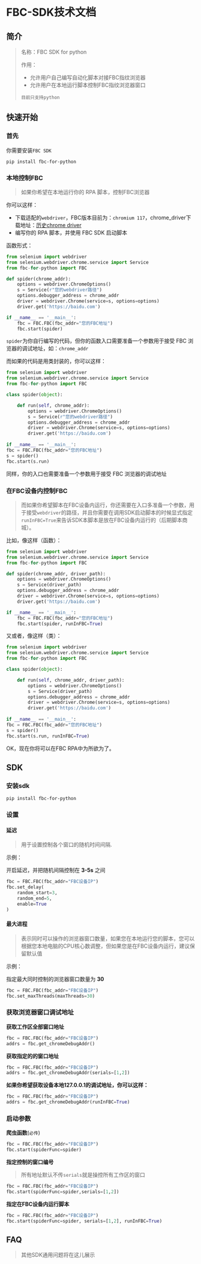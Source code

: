 # FBC-SDK技术文档

## 简介

> 名称：FBC SDK for python
>
> 作用：
>
> - 允许用户自己编写自动化脚本对接FBC指纹浏览器
> - 允许用户在本地运行脚本控制FBC指纹浏览器窗口
>
> `目前只支持python`

## 快速开始

### 首先

你需要安装`FBC SDK`

```shell
pip install fbc-for-python
```

### 本地控制FBC

> 如果你希望在本地运行你的 RPA 脚本，控制FBC浏览器

你可以这样：

- 下载适配的`webdriver`，FBC版本目前为：`chromium 117`，chrome_driver下载地址：[历史chrome driver](https://vikyd.github.io/download-chromium-history-version/#/)
- 编写你的 RPA 脚本，并使用 FBC SDK 启动脚本

函数形式：

```python
from selenium import webdriver
from selenium.webdriver.chrome.service import Service
from fbc-for-python import FBC

def spider(chrome_addr):
    options = webdriver.ChromeOptions()
    s = Service(r"您的webdriver路径")
    options.debugger_address = chrome_addr
    driver = webdriver.Chrome(service=s, options=options)
    driver.get('https://baidu.com')

if __name__ == '__main__':
    fbc = FBC.FBC(fbc_addr="您的FBC地址")
    fbc.start(spider)

```

`spider`为你自行编写的代码，但你的函数入口需要准备一个参数用于接受 FBC 浏览器的调试地址，如：`chrome_addr`



而如果的代码是用类封装的，你可以这样：

```python
from selenium import webdriver
from selenium.webdriver.chrome.service import Service
from fbc-for-python import FBC

class spider(object):

    def run(self, chrome_addr):
        options = webdriver.ChromeOptions()
        s = Service(r"您的webdriver路径")
        options.debugger_address = chrome_addr
        driver = webdriver.Chrome(service=s, options=options)
        driver.get('https://baidu.com')
        
if __name__ == '__main__':
fbc = FBC.FBC(fbc_addr="您的FBC地址")
s = spider()
fbc.start(s.run)
```

同样，你的入口也需要准备一个参数用于接受 FBC 浏览器的调试地址

### 在FBC设备内控制FBC

> 而如果你希望脚本在FBC设备内运行，你还需要在入口多准备一个参数，用于接受`webdriver`的路径，并且你需要在调用SDK启动脚本的时候显式指定`runInFBC=True`来告诉SDK本脚本是放在FBC设备内运行的（后期脚本商城）。

比如，像这样（函数）：

```python
from selenium import webdriver
from selenium.webdriver.chrome.service import Service
from fbc-for-python import FBC

def spider(chrome_addr, driver_path):
    options = webdriver.ChromeOptions()
    s = Service(driver_path)
    options.debugger_address = chrome_addr
    driver = webdriver.Chrome(service=s, options=options)
    driver.get('https://baidu.com')

if __name__ == '__main__':
    fbc = FBC.FBC(fbc_addr="您的FBC地址")
    fbc.start(spider, runInFBC=True)
```

又或者，像这样（类）：

```python
from selenium import webdriver
from selenium.webdriver.chrome.service import Service
from fbc-for-python import FBC

class spider(object):

    def run(self, chrome_addr, driver_path):
        options = webdriver.ChromeOptions()
        s = Service(driver_path)
        options.debugger_address = chrome_addr
        driver = webdriver.Chrome(service=s, options=options)
        driver.get('https://baidu.com')
        
if __name__ == '__main__':
fbc = FBC.FBC(fbc_addr="您的FBC地址")
s = spider()
fbc.start(s.run, runInFBC=True)
```

OK，现在你将可以在FBC RPA中为所欲为了。

## SDK

### 安装sdk

`pip install fbc-for-python`

### 设置

#### 延迟

> 用于设置控制各个窗口的随机时间间隔.

示例：

开启延迟，并把随机间隔控制在 **3-5s** 之间

```python
fbc = FBC.FBC(fbc_addr="FBC设备IP")
fbc.set_delay(
    random_start=3,
    random_end=5,
    enable=True
)
```

#### 最大进程

> 表示同时可以操作的浏览器窗口数量，如果您在本地运行您的脚本，您可以根据您本地电脑的CPU核心数调整，但如果您是在FBC设备内运行，建议保留默认值

示例：

指定最大同时控制的浏览器窗口数量为 **30**

```python
fbc = FBC.FBC(fbc_addr="FBC设备IP")
fbc.set_maxThreads(maxThreads=30)
```

### 获取浏览器窗口调试地址

**获取工作区全部窗口地址**

```python
fbc = FBC.FBC(fbc_addr="FBC设备IP")
addrs = fbc.get_chromeDebugAddr()
```

**获取指定的的窗口地址**

```python
fbc = FBC.FBC(fbc_addr="FBC设备IP")
addrs = fbc.get_chromeDebugAddr(serials=[1,2])
```

**如果你希望获取设备本地127.0.0.1的调试地址，你可以这样：**

```python
fbc = FBC.FBC(fbc_addr="FBC设备IP")
addrs = fbc.get_chromeDebugAddr(runInFBC=True)
```

### 启动参数

**爬虫函数**(`必传`)

```python
fbc = FBC.FBC(fbc_addr="FBC设备IP")
fbc.start(spiderFunc=spider)
```

**指定控制的窗口编号**

> 所有地址默认不传`serials`就是操控所有工作区的窗口

```python
fbc = FBC.FBC(fbc_addr="FBC设备IP")
fbc.start(spiderFunc=spider,serials=[1,2])
```

**指定在FBC设备内运行脚本**

```python
fbc = FBC.FBC(fbc_addr="FBC设备IP")
fbc.start(spiderFunc=spider, serials=[1,2], runInFBC=True)
```

## FAQ

> 其他SDK通用问题将在这儿展示

